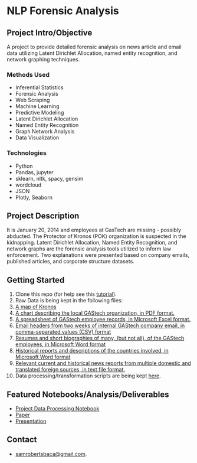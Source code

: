 # NLP Forensic Analysis

## Project Intro/Objective

A project to provide detailed forensic analysis on news article and email data utilizing Latent Dirichlet Allocation, named entity recognition, and network graphing techniques.

### Methods Used
* Inferential Statistics
* Forensic Analysis
* Web Scraping
* Machine Learning
* Predictive Modeling
* Latent Dirichlet Allocation
* Named Entity Recognition
* Graph Network Analysis
* Data Visualization

### Technologies
* Python
* Pandas, jupyter
* sklearn, nltk, spacy, gensim
* wordcloud
* JSON
* Plotly, Seaborn

## Project Description

It is January 20, 2014 and employees at GasTech are missing - possibly abducted. The Protector of Kronos (POK) organization is suspected in the kidnapping. Latent Dirichlet Allocation, Named Entity Recognition, and network graphs are the forensic analysis tools utilized to inform law enforcement. Two explanations were presented based on company emails, published articles, and corporate structure datasets.

## Getting Started

1. Clone this repo (for help see this [tutorial](https://help.github.com/articles/cloning-a-repository/)).
2. Raw Data is being kept in the following files:
  1. [A map of Kronos](https://github.com/samrobertsbaca/nlp_forensic_analysis/blob/main/A_Map_of_Kronos.jpg)
  2. [A chart describing the local GAStech organization, in PDF format.](https://github.com/samrobertsbaca/nlp_forensic_analysis/blob/main/GAStechKronos-org-chart.pdf)
  3. [A spreadsheet of GAStech employee records, in Microsoft Excel format.](https://github.com/samrobertsbaca/nlp_forensic_analysis/blob/main/EmployeeRecords.xlsx)
  4. [Email headers from two weeks of internal GAStech company email, in comma-separated values
(CSV) format](https://github.com/samrobertsbaca/nlp_forensic_analysis/blob/main/email%20headers.csv)
  5. [Resumes and short biographies of many, (but not all), of the GAStech employees, in Microsoft
Word format](https://github.com/samrobertsbaca/nlp_forensic_analysis/tree/main/resumes)
  6. [Historical reports and descriptions of the countries involved, in Microsoft Word format](https://github.com/samrobertsbaca/nlp_forensic_analysis/tree/main/HistoricalDocuments)
  7. [Relevant current and historical news reports from multiple domestic and translated foreign
sources, in text file format.](https://github.com/samrobertsbaca/nlp_forensic_analysis/tree/main/articles)
3. Data processing/transformation scripts are being kept [here](https://github.com/samrobertsbaca/nlp_forensic_analysis/blob/main/ForensicAnalysis_Project.ipynb).

## Featured Notebooks/Analysis/Deliverables
* [Project Data Processing Notebook](https://github.com/samrobertsbaca/nlp_forensic_analysis/blob/main/ForensicAnalysis_Project.ipynb)
* [Paper](https://github.com/samrobertsbaca/nlp_forensic_analysis/blob/main/ForensicAnalysis_Paper.pdf)
* [Presentation](https://github.com/samrobertsbaca/nlp_forensic_analysis/blob/main/ForensicAnalysis_Presentation.pptx)

## Contact
* [samrobertsbaca@gmail.com](mailto:samrobertsbaca@gmail.com). 
